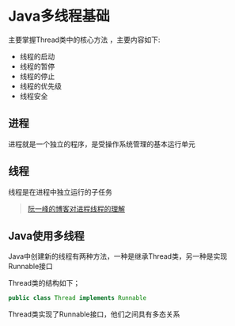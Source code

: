 # Java多线程基础

主要掌握Thread类中的核心方法 ，主要内容如下:

+ 线程的启动
+ 线程的暂停
+ 线程的停止
+ 线程的优先级
+ 线程安全



## 进程

进程就是一个独立的程序，是受操作系统管理的基本运行单元

## 线程

线程是在进程中独立运行的子任务



> [阮一峰的博客对进程线程的理解](http://www.ruanyifeng.com/blog/2013/04/processes_and_threads.htl)



## Java使用多线程

Java中创建新的线程有两种方法，一种是继承Thread类，另一种是实现Runnable接口

Thread类的结构如下；

```java
public class Thread implements Runnable
```

Thread类实现了Runnable接口，他们之间具有多态关系